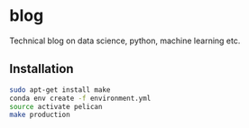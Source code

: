# blog
Technical blog on data science, python, machine learning etc.


## Installation

```bash
sudo apt-get install make
conda env create -f environment.yml
source activate pelican
make production
```
